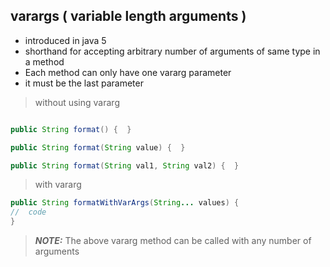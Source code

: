 ## varargs ( variable length arguments )

 - introduced in java 5
 - shorthand for accepting arbitrary number of arguments of same type in a method
 - Each method can only have one vararg parameter
 - it must be the last parameter

> without using vararg
```java

public String format() {  }

public String format(String value) {  }

public String format(String val1, String val2) {  }

```

> with vararg
 ```java
public String formatWithVarArgs(String... values) {
 //  code
}

```
> **_NOTE:_** The above vararg method can be called with any number of arguments